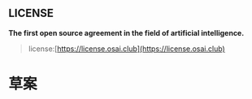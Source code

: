 ## LICENSE
**The first open source agreement in the field of artificial intelligence.**

> license:[https://license.osai.club](https://license.osai.club)

# 草案